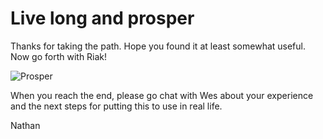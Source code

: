 # Live long and prosper

Thanks for taking the path.  Hope you found it at least somewhat useful.  Now go forth with Riak!

![Prosper](http://media4.giphy.com/media/IL4iTvQH0MjS/200.gif)

When you reach the end, please go chat with Wes about your experience and the next steps for putting this to use in real life.

Nathan
